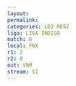 ```yaml
---
layout: 
permalink: 
categories: LD2 RES2
liga: LIGA INDIGO
match: 6
local: FNX
r1: 2
r2: 0
out: VNM
stream: SI
---
```

